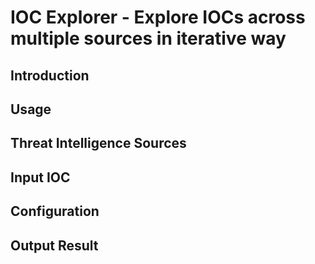 # IOC Explorer - Explore IOCs across multiple sources in iterative way

## Introduction

## Usage

## Threat Intelligence Sources

## Input IOC

## Configuration

## Output Result
